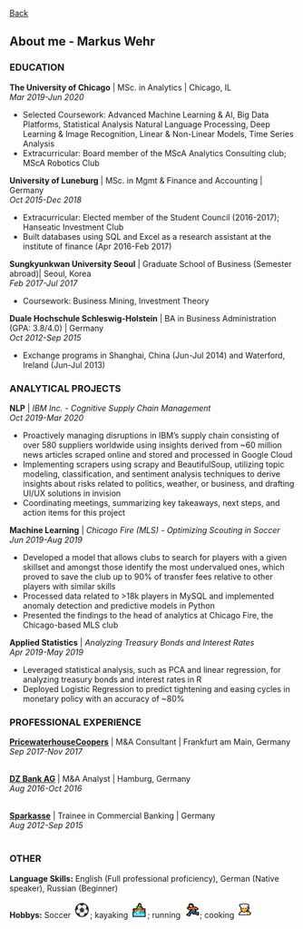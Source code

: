 [Back](/index.md)

## About me - Markus Wehr

### EDUCATION

**The University of Chicago** | MSc. in Analytics | Chicago, IL<br/>
*Mar 2019-Jun 2020*
* Selected Coursework: Advanced Machine Learning & AI, Big Data Platforms, Statistical Analysis  Natural Language Processing, Deep Learning & Image Recognition, Linear & Non-Linear Models, Time Series Analysis 
* Extracurricular: Board member of the MScA Analytics Consulting club; MScA Robotics Club 

**University of Luneburg** | MSc. in Mgmt & Finance and Accounting | Germany<br/>
*Oct 2015-Dec 2018*
* Extracurricular: Elected member of the Student Council (2016-2017); Hanseatic Investment Club 
* Built databases using SQL and Excel as a research assistant at the institute of finance (Apr 2016-Feb 2017) 

**Sungkyunkwan University Seoul** | Graduate School of Business (Semester abroad)| Seoul, Korea<br/>
*Feb 2017-Jul 2017*
* Coursework: Business Mining, Investment Theory 

**Duale Hochschule Schleswig-Holstein** | BA in Business Administration (GPA: 3.8/4.0) | Germany<br/>
*Oct 2012-Sep 2015*
* Exchange programs in Shanghai, China (Jun-Jul 2014) and Waterford, Ireland (Jun-Jul 2013)

### ANALYTICAL PROJECTS

**NLP** | *IBM Inc. - Cognitive Supply Chain Management*<br/>
*Oct 2019-Mar 2020*
* Proactively managing disruptions in IBM’s supply chain consisting of over 580 suppliers worldwide using insights derived from ~60 million news articles scraped online and stored and processed in Google Cloud 
* Implementing scrapers using scrapy and BeautifulSoup, utilizing topic modeling, classification, and sentiment analysis techniques to derive insights about risks related to politics, weather, or business, and drafting UI/UX solutions in invision 
* Coordinating meetings, summarizing key takeaways, next steps, and action items for this project

**Machine Learning** | *Chicago Fire (MLS) - Optimizing Scouting in Soccer*<br/>
*Jun 2019-Aug 2019*
* Developed a model that allows clubs to search for players with a given skillset and amongst those identify the most undervalued ones, which proved to save the club up to 90% of transfer fees relative to other players with similar skills 
* Processed data related to >18k players in MySQL and implemented anomaly detection and predictive models in Python 
* Presented the findings to the head of analytics at Chicago Fire, the Chicago-based MLS club

**Applied Statistics** | *Analyzing Treasury Bonds and Interest Rates*<br/>
*Apr 2019-May 2019*
* Leveraged statistical analysis, such as PCA and linear regression, for analyzing treasury bonds and interest rates in R 
* Deployed Logistic Regression to predict tightening and easing cycles in monetary policy with an accuracy of ~80% 

### PROFESSIONAL EXPERIENCE

**[PricewaterhouseCoopers](https://www.pwc.com/)** | M&A Consultant | Frankfurt am Main, Germany<br/>
*Sep 2017-Nov 2017*<br><br>

**[DZ Bank AG](https://www.dzbank.com/)** | M&A Analyst | Hamburg, Germany<br/>
*Aug 2016-Oct 2016*<br><br>

**[Sparkasse](https://www.sparkasse.de/)** | Trainee in Commercial Banking | Germany<br/>
*Aug 2012-Sep 2015*<br><br>

### OTHER

**Language Skills:** English (Full professional proficiency), German (Native speaker), Russian (Beginner)

**Hobbys:** Soccer <img src="images/soccer_emoji.PNG?raw=true" width="30" height="30"/>; kayaking <img src="images/kayak_emoji.PNG?raw=true" width="30" height="30"/>; running <img src="images/running_emoji.PNG?raw=true" width="30" height="30"/>; cooking <img src="images/cooking_emoji.PNG?raw=true" width="30" height="30"/>

<!-- ### Footer

Last updated: February 2020 -->
